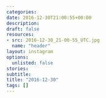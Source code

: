 ```yaml
---
categories:
date: 2016-12-30T21:00:55+00:00
description:
draft: false
resources:
- src: 2016-12-30_21-00-55_UTC.jpg
  name: "header"
layout: instagram
options:
  unlisted: false
stories:
subtitle:
title: "2016-12-30"
tags: []
---
```


 
